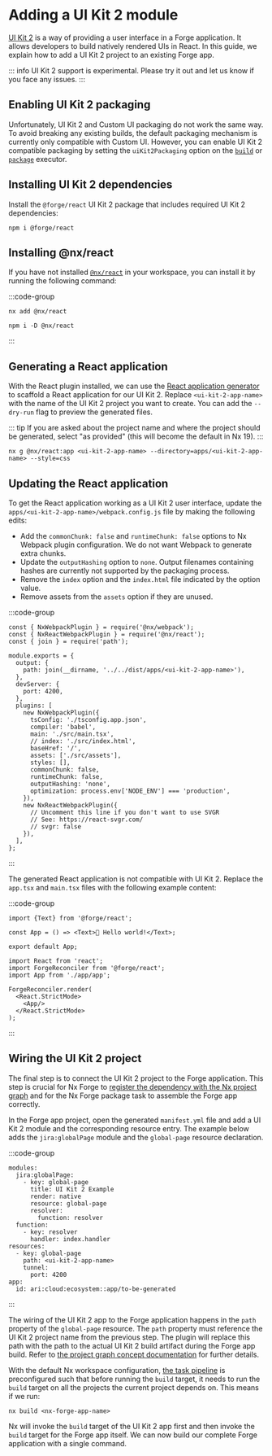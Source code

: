 # Adding a UI Kit 2 module

[UI Kit 2](https://developer.atlassian.com/platform/forge/ui-kit-2/index/) is a way of providing a user interface in a Forge application. It allows developers to build natively rendered UIs in React. In this guide, we explain how to add a UI Kit 2 project to an existing Forge app.

::: info
UI Kit 2 support is experimental. Please try it out and let us know if you face any issues.
:::

## Enabling UI Kit 2 packaging

Unfortunately, UI Kit 2 and Custom UI packaging do not work the same way. To avoid breaking any existing builds, the default packaging mechanism is currently only compatible with Custom UI. However, you can enable UI Kit 2 compatible packaging by setting the `uiKit2Packaging` option on the [`build`](../reference/executors.md#build) or [`package`](../reference/executors.md#package) executor.

## Installing UI Kit 2 dependencies

Install the `@forge/react` UI Kit 2 package that includes required UI Kit 2 dependencies:

```shell
npm i @forge/react
```

## Installing @nx/react

If you have not installed [`@nx/react`](https://nx.dev/nx-api/react/documents/overview) in your workspace, you can install it by running the following command:

:::code-group
```shell[Nx 18+]
nx add @nx/react
```

```shell[Nx <18]
npm i -D @nx/react
```
:::

## Generating a React application

With the React plugin installed, we can use the [React application generator](https://nx.dev/nx-api/react/generators/application) to scaffold a React application for our UI Kit 2. Replace `<ui-kit-2-app-name>` with the name of the UI Kit 2 project you want to create. You can add the `--dry-run` flag to preview the generated files.

::: tip
If you are asked about the project name and where the project should be generated, select "as provided" (this will become the default in Nx 19).
:::

```shell
nx g @nx/react:app <ui-kit-2-app-name> --directory=apps/<ui-kit-2-app-name> --style=css
```

## Updating the React application

To get the React application working as a UI Kit 2 user interface, update the `apps/<ui-kit-2-app-name>/webpack.config.js` file by making the following edits:

* Add the `commonChunk: false` and `runtimeChunk: false` options to Nx Webpack plugin configuration. We do not want Webpack to generate extra chunks.
* Update the `outputHashing` option to `none`. Output filenames containing hashes are currently not supported by the packaging process.
* Remove the `index` option and the `index.html` file indicated by the option value.
* Remove assets from the `assets` option if they are unused.

:::code-group
```js{17,21-23}[webpack.config.js]:line-numbers
const { NxWebpackPlugin } = require('@nx/webpack');
const { NxReactWebpackPlugin } = require('@nx/react');
const { join } = require('path');

module.exports = {
  output: {
    path: join(__dirname, '../../dist/apps/<ui-kit-2-app-name>'),
  },
  devServer: {
    port: 4200,
  },
  plugins: [
    new NxWebpackPlugin({
      tsConfig: './tsconfig.app.json',
      compiler: 'babel',
      main: './src/main.tsx',
      // index: './src/index.html',
      baseHref: '/',
      assets: ['./src/assets'],
      styles: [],
      commonChunk: false,
      runtimeChunk: false,
      outputHashing: 'none',
      optimization: process.env['NODE_ENV'] === 'production',
    }),
    new NxReactWebpackPlugin({
      // Uncomment this line if you don't want to use SVGR
      // See: https://react-svgr.com/
      // svgr: false
    }),
  ],
};
```
:::

The generated React application is not compatible with UI Kit 2. Replace the `app.tsx` and `main.tsx` files with the following example content:

:::code-group
```tsx[app.tsx]
import {Text} from '@forge/react';

const App = () => <Text>👋 Hello world!</Text>;

export default App;
```

```tsx[main.tsx]
import React from 'react';
import ForgeReconciler from '@forge/react';
import App from './app/app';

ForgeReconciler.render(
  <React.StrictMode>
    <App/>
  </React.StrictMode>
);
```
:::


## Wiring the UI Kit 2 project

The final step is to connect the UI Kit 2 project to the Forge application. This step is crucial for Nx Forge to [register the dependency with the Nx project graph](../concepts/project-graph) and for the Nx Forge package task to assemble the Forge app correctly.

In the Forge app project, open the generated `manifest.yml` file and add a UI Kit 2 module and the corresponding resource entry. The example below adds the `jira:globalPage` module and the `global-page` resource declaration.

:::code-group
```yaml{2-8,12-20}[manifest.yml]:line-numbers
modules:
  jira:globalPage:
    - key: global-page
      title: UI Kit 2 Example
      render: native
      resource: global-page
      resolver:
        function: resolver
  function:
    - key: resolver
      handler: index.handler
resources:
  - key: global-page
    path: <ui-kit-2-app-name>
    tunnel:
      port: 4200
app:
  id: ari:cloud:ecosystem::app/to-be-generated
```
:::

The wiring of the UI Kit 2 app to the Forge application happens in the `path` property of the `global-page` resource. The `path` property must reference the UI Kit 2 project name from the previous step. The plugin will replace this path with the path to the actual UI Kit 2 build artifact during the Forge app build. Refer to [the project graph concept documentation](../concepts/project-graph) for further details.

With the default Nx workspace configuration, [the task pipeline](https://nx.dev/features/run-tasks#defining-a-task-pipeline) is preconfigured such that before running the `build` target, it needs to run the `build` target on all the projects the current project depends on. This means if we run:

```shell
nx build <nx-forge-app-name>
```

Nx will invoke the `build` target of the UI Kit 2 app first and then invoke the `build` target for the Forge app itself. We can now build our complete Forge application with a single command.
